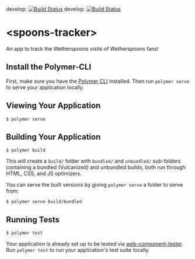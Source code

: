 develop: [![Build Status](https://travis-ci.org/CardiffBros/spoons-tracker-web.svg?branch=develop)](https://travis-ci.org/CardiffBros/spoons-tracker-web) develop: [![Build Status](https://travis-ci.org/CardiffBros/spoons-tracker-web.svg?branch=master)](https://travis-ci.org/CardiffBros/spoons-tracker-web)

# \<spoons-tracker\>

An app to track the Wetherspoons visits of Wetherspoons fans!

## Install the Polymer-CLI

First, make sure you have the [Polymer CLI](https://www.npmjs.com/package/polymer-cli) installed. Then run `polymer serve` to serve your application locally.

## Viewing Your Application

```
$ polymer serve
```

## Building Your Application

```
$ polymer build
```

This will create a `build/` folder with `bundled/` and `unbundled/` sub-folders
containing a bundled (Vulcanized) and unbundled builds, both run through HTML,
CSS, and JS optimizers.

You can serve the built versions by giving `polymer serve` a folder to serve
from:

```
$ polymer serve build/bundled
```

## Running Tests

```
$ polymer test
```

Your application is already set up to be tested via [web-component-tester](https://github.com/Polymer/web-component-tester). Run `polymer test` to run your application's test suite locally.
